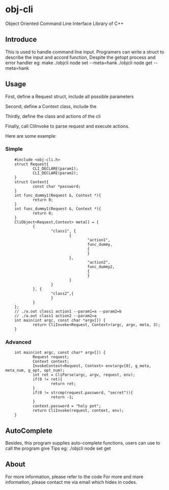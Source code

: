 obj-cli
=======

Object Oriented Command Line Interface Library of C++

Introduce
--------
This is used to handle command line input.
Programers can write a struct to describe the input and accord function,
Despite the getopt process and error handler
eg:
        make
        ./objcli node set --meta=hank
        ./objcli node get --meta=hank

Usage
--------
First, define a Request struct, include all possible parameters

Second, define a Context class, include the 

Thirdly, define the class and actions of the cli

Finally, call CliInvoke to parse request and execute actions.

Here are some example:

### Simple
        #include <obj-cli.h>
        struct Request{
                CLI_DECLARE(param1);
                CLI_DECLARE(param2);
        }
        struct Context{
                const char *password;
        }
        int func_dummy1(Request &, Context *){
                return 0;
        }
        int func_dummy1(Request &, Context *){
                return 0;
        }
        CliObject<Request,Context> meta[] = {
                {
                        "class1", {
                                {
                                        "action1",
                                        func_dummy,
                                        {
                                        }
                                },
                                        "action2",
                                        func_dummy2,
                                        {
                                        }
                                }
                        }
                }, {
                        "class2",{
                        }
                }
        };
        // ./a.out class1 action1 --param1=a --param2=b
        // ./a.out class1 action2 --param2=a
        int main(int argc, const char *argv[]) {
                return CliInvoke<Request, Context>(argc, argv, meta, 3);
        }
### Advanced
        int main(int argc, const char* argv[]) {
                Request request;
                Context context;
                InvokeContext<Request, Context> env(argv[0], g_meta, meta_num, g_opt, opt_num);
                int ret = CliParse(argc, argv, request, env);
                if(0 != ret){
                        return ret;
                }
                if(0 != strcmp(request.password, "secret")){
                        return -1;
                }
                context.password = "holy pot";
                return CliInvoke(request, context, env);
        }

AutoComplete
-------
Besides, this program supplies auto-complete functions, users can use <Tab> to call the program give Tips
eg:
        ./objcli node <Tag>
        set get


About
--------
For more information, please refer to the code
For more and more information, please contact me via email which hides in codes.
